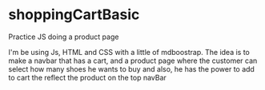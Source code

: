# shoppingCartBasic
Practice JS doing a product page 

I'm be using Js, HTML and CSS with a little of mdboostrap. The idea is to make a navbar that has a cart, 
and a product page where the customer can select how many shoes he wants to buy and also, 
he has the power to add to cart the reflect the product on the top navBar
